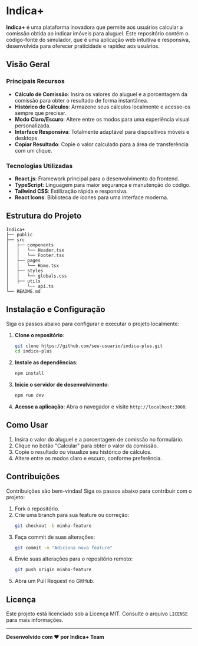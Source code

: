 # Indica+

**Indica+** é uma plataforma inovadora que permite aos usuários calcular a comissão obtida ao indicar imóveis para aluguel. Este repositório contém o código-fonte do simulador, que é uma aplicação web intuitiva e responsiva, desenvolvida para oferecer praticidade e rapidez aos usuários.

## Visão Geral

### Principais Recursos
- **Cálculo de Comissão**: Insira os valores do aluguel e a porcentagem da comissão para obter o resultado de forma instantânea.
- **Histórico de Cálculos**: Armazene seus cálculos localmente e acesse-os sempre que precisar.
- **Modo Claro/Escuro**: Altere entre os modos para uma experiência visual personalizada.
- **Interface Responsiva**: Totalmente adaptável para dispositivos móveis e desktops.
- **Copiar Resultado**: Copie o valor calculado para a área de transferência com um clique.

### Tecnologias Utilizadas
- **React.js**: Framework principal para o desenvolvimento do frontend.
- **TypeScript**: Linguagem para maior segurança e manutenção do código.
- **Tailwind CSS**: Estilização rápida e responsiva.
- **React Icons**: Biblioteca de ícones para uma interface moderna.

## Estrutura do Projeto
```
Indica+
├── public
├── src
│   ├── components
│   │   └── Header.tsx
│   │   └── Footer.tsx
│   ├── pages
│   │   └── Home.tsx
│   ├── styles
│   │   └── globals.css
│   ├── utils
│       └── api.ts
└── README.md
```

## Instalação e Configuração

Siga os passos abaixo para configurar e executar o projeto localmente:

1. **Clone o repositório**:
   ```bash
   git clone https://github.com/seu-usuario/indica-plus.git
   cd indica-plus
   ```

2. **Instale as dependências**:
   ```bash
   npm install
   ```

3. **Inicie o servidor de desenvolvimento**:
   ```bash
   npm run dev
   ```

4. **Acesse a aplicação**:
   Abra o navegador e visite `http://localhost:3000`.

## Como Usar

1. Insira o valor do aluguel e a porcentagem de comissão no formulário.
2. Clique no botão "Calcular" para obter o valor da comissão.
3. Copie o resultado ou visualize seu histórico de cálculos.
4. Altere entre os modos claro e escuro, conforme preferência.

## Contribuições

Contribuições são bem-vindas! Siga os passos abaixo para contribuir com o projeto:

1. Fork o repositório.
2. Crie uma branch para sua feature ou correção:
   ```bash
   git checkout -b minha-feature
   ```
3. Faça commit de suas alterações:
   ```bash
   git commit -m "Adiciona nova feature"
   ```
4. Envie suas alterações para o repositório remoto:
   ```bash
   git push origin minha-feature
   ```
5. Abra um Pull Request no GitHub.

## Licença

Este projeto está licenciado sob a Licença MIT. Consulte o arquivo `LICENSE` para mais informações.

---

**Desenvolvido com ❤ por Indica+ Team**

